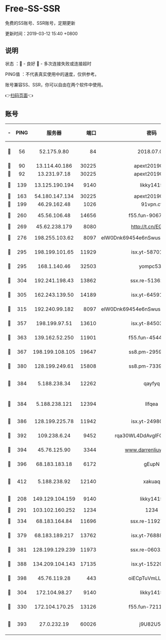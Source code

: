 # Free-SS-SSR

免费的SS账号、SSR账号，定期更新

更新时间：2019-03-12 15:40 +0800

## 说明

状态     ：🙂 - 良好 🙁 - 多次连接失败或连接超时

PING值   ：不代表真实使用中的速度，仅供参考。

账号兼容SS、SSR，你可以自由在两个软件中使用。

👉[扫码页面](https://liesauer.github.io/Free-SS-SSR/)👈

## 账号

|-|PING|服务器|端口|密码|加密方式|区域|
|:----:|:----:|:-----:|-----:|:----:|:----:|:----:|
|🙂|56|52.175.9.80|84|2018.07.07|chacha20-ietf-poly1305|HK|
|🙂|90|13.114.40.186|30225|apext2019006|chacha20|JP|
|🙂|92|13.231.97.18|30225|apext2019006|chacha20|JP|
|🙂|139|13.125.190.194|9140|likky1415|aes-256-cfb|KR|
|🙂|163|54.180.147.134|30225|apext2019006|chacha20|KR|
|🙂|199|46.29.162.48|1026|91vpn.cf|rc4-md5|RU|
|🙂|260|45.56.106.48|14656|f55.fun-90673121|aes-256-cfb|US|
|🙂|269|45.62.238.179|8080|http://t.cn/EGJIyrl|rc4-md5|CA|
|🙂|276|198.255.103.62|8097|eIW0Dnk69454e6nSwuspv9DmS201tQ0D|aes-256-cfb|US|
|🙂|295|198.199.101.65|11929|isx.yt-58701773|aes-256-cfb|US|
|🙂|295|168.1.140.46|32503|yompc535|aes-256-cfb|AU|
|🙂|304|192.241.198.43|13862|ssx.re-51362067|aes-256-cfb|US|
|🙂|305|162.243.139.50|14189|isx.yt-64591414|aes-256-cfb|US|
|🙂|315|192.240.99.182|8097|eIW0Dnk69454e6nSwuspv9DmS201tQ0D|aes-256-cfb|US|
|🙂|357|198.199.97.51|13610|isx.yt-84503596|aes-256-cfb|US|
|🙂|363|139.162.52.250|11901|f55.fun-45440125|aes-256-cfb|SG|
|🙂|367|198.199.108.105|19647|ss8.pm-29593993|aes-256-cfb|US|
|🙂|380|128.199.249.61|15808|ss8.pm-73399565|aes-256-cfb|SG|
|🙂|384|5.188.238.34|12262|qayfyq|chacha20-ietf-poly1305|BR|
|🙂|384|5.188.238.121|12394|llfqea|chacha20-ietf-poly1305|BR|
|🙂|386|128.199.225.78|11942|isx.yt-24980353|aes-256-cfb|SG|
|🙂|392|109.238.6.24|9452|rqa30WL4DdAvgIFG6Fs3znzTa|aes-256-cfb|FR|
|🙂|394|45.76.125.90|3344|www.darrenliuwei.com|aes-256-cfb|AU|
|🙂|396|68.183.183.18|6172|gEupN|aes-256-cfb|SG|
|🙂|412|5.188.238.92|12140|xakuaq|chacha20-ietf-poly1305|BR|
|🙂|208|149.129.104.159|9140|likky1415|aes-256-cfb|HK|
|🙂|291|103.102.160.252|1234|1234|rc4-md5|JP|
|🙂|334|68.183.164.84|11696|ssx.re-11927481|aes-256-cfb|US|
|🙂|379|68.183.189.217|13762|isx.yt-76888960|aes-256-cfb|SG|
|🙂|381|128.199.129.239|11973|ssx.re-06032679|aes-256-cfb|SG|
|🙂|388|134.209.104.143|17135|isx.yt-15220743|aes-256-cfb|SG|
|🙂|398|45.76.119.28|443|oiECpTuVmLLxk4Ts|aes-256-cfb|AU|
|🙁|304|172.104.98.27|9140|likky1415|aes-256-cfb|JP|
|🙁|330|172.104.170.25|13126|f55.fun-72116969|aes-256-cfb|SG|
|🙁|393|27.0.232.19|60026|j9U82U53|xchacha20-ietf-poly1305|HK|
